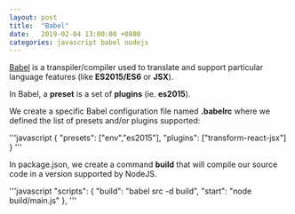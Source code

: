 ```yaml
---
layout: post
title:  "Babel"
date:   2019-02-04 13:00:00 +0800
categories: javascript babel nodejs
---
```

[Babel](https://babeljs.io/) is a transpiler/compiler used to translate and support particular language features (like **ES2015/ES6** or **JSX**). 

In Babel, a **preset** is a set of **plugins** (ie. **es2015**).

We create a specific Babel configuration file named **.babelrc** where we defined the list of presets and/or plugins supported:

'''javascript
{
    "presets": ["env","es2015"],
    "plugins": ["transform-react-jsx"]
}
'''

In package.json, we create a command **build** that will compile our source code in a version supported by NodeJS.

'''javascript
"scripts": {
    "build": "babel src -d build",
    "start": "node build/main.js"
},
'''
